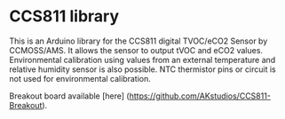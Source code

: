 # CCS811 library
This is an Arduino library for the CCS811 digital TVOC/eCO2 Sensor by CCMOSS/AMS. It allows the sensor to output tVOC and eCO2 values. Environmental calibration using values from an external temperature and relative humidity sensor is also possible. NTC thermistor pins or circuit is not used for environmental calibration.

Breakout board available [here] (https://github.com/AKstudios/CCS811-Breakout).
